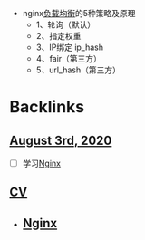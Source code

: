- nginx[负载均衡](<负载均衡.md>)的5种策略及原理
    - 1、轮询（默认）
    - 2、指定权重
    - 3、IP绑定 ip_hash
    - 4、fair（第三方）
    - 5、url_hash（第三方）

# Backlinks
## [August 3rd, 2020](<August 3rd, 2020.md>)
- [ ] 学习[Nginx](<Nginx.md>)

## [CV](<CV.md>)
- ## [Nginx](<Nginx.md>)

